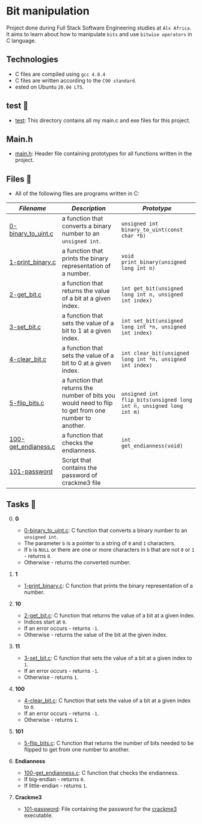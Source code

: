 # Bit manipulation

Project done during Full Stack Software Engineering studies at `Alx Africa`. It aims to learn about how to manipulate `bits` and use `bitwise operators` in C language.

## Technologies

* C files are compiled using `gcc 4.8.4`
* C files are written according to the `C90 standard`.
* ested on Ubuntu `20.04 LTS`.

## test 📁
- [test](,.test): This directory contains all my main.c and exe files for this project.

## Main.h
- [main.h](./main.h): Header file containing prototypes for all functions written in the project.

## Files 📃
- All of the following files are programs written in C:

_Filename_ | _Description_ | _Prototype_
-----------|---------------|-------------
[0-binary_to_uint.c](./0-binary_to_uint.c) | a function that converts a binary number to an `unsigned int`. | `unsigned int binary_to_uint(const char *b)`
[1-print_binary.c](./1-print_binary.c) | a function that prints the binary representation of a number. |  `void print_binary(unsigned long int n)`
[2-get_bit.c](./2-get_bit.c) | a function that returns the value of a bit at a given index. | `int get_bit(unsigned long int n, unsigned int index)`
 [3-set_bit.c](./3-set_bit.c) | a function that sets the value of a bit to 1 at a given index. | `int set_bit(unsigned long int *n, unsigned int index)`
 [4-clear_bit.c](./4-clear_bit.c) | a function that sets the value of a bit to 0 at a given index. | `int clear_bit(unsigned long int *n, unsigned int index)`
 [5-flip_bits.c](./5-flip_bits.c) | a function that returns the number of bits you would need to flip to get from one number to another. | `unsigned int flip_bits(unsigned long int n, unsigned long int m)`
 [100-get_endianess.c](./100-get_endianess.c) |  a function that checks the endianness. | `int get_endianness(void)`
 [101-password](./101-password) | Script that contains the password of crackme3 file | 
 

 ## Tasks 🛅

0. **0**
    * [0-binary_to_uint.c](./0-binary_to_uint.c): C function that converts a binary number to an   `unsigned int`.
    * The parameter `b` is a pointer to a string of `0` and `1` characters.
    * If `b` is `NULL` or there are one or more characters in `b` that are not `0` or `1` - returns `0`.
    * Otherwise - returns the converted number.

1. **1**
    * [1-print_binary.c](./1-print_binary.c): C function that prints the binary representation of a number.

2. **10**
    * [2-get_bit.c](./2-get_bit.c): C function that returns the value of a bit at a given index.
    * Indices start at `0`.
    * If an error occurs - returns `-1`.
    * Otherwise - returns the value of the bit at the given index.

3. **11**
    * [3-set_bit.c](./3-set_bit.c): C function that sets the value of a bit at a given index to `1`.
    * If an error occurs - returns `-1`.
    * Otherwise - returns `1`.

4. **100**
    * [4-clear_bit.c](./4-clear_bit.c): C function that sets the value of a bit at a given index to `0`.
    * If an error occurs - returns `-1`.
    * Otherwise - returns `1`.

5. **101**
    * [5-flip_bits.c](./5-flip_bits.c): C function that returns the number of bits needed to be flipped to get from one number to another.

6. **Endianness**
    * [100-get_endianness.c](./100-get_endianness.c): C function that checks the endianness.
    * If big-endian - returns `0`.
    * If little-endian - returns `1`.

7. **Crackme3**
    * [101-password](./101-password): File containing the password for the [crackme3](./crackme3) executable.
